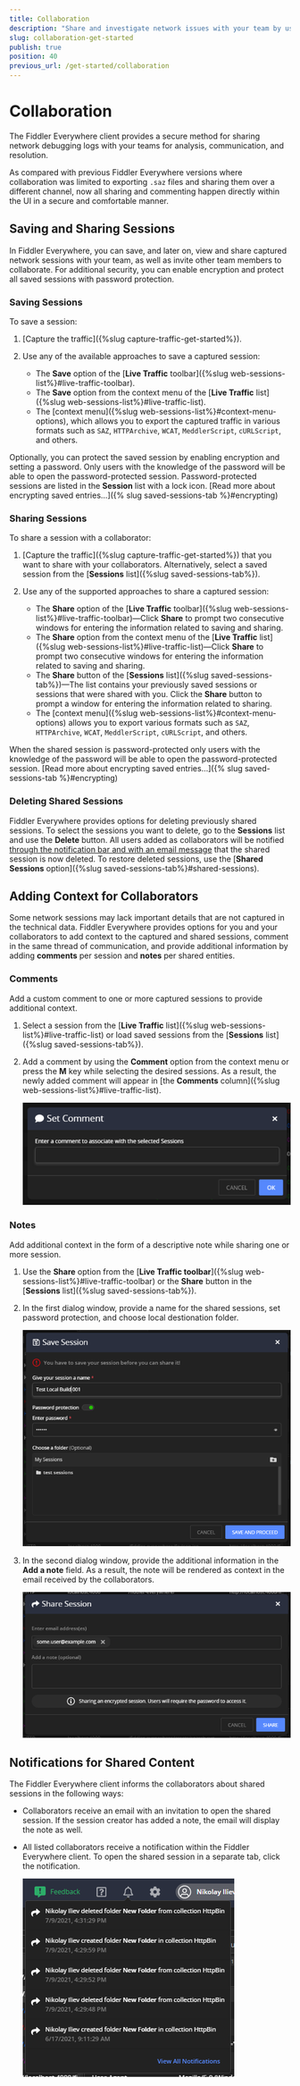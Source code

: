 ```yaml
---
title: Collaboration
description: "Share and investigate network issues with your team by using the built-in collaboration functionalities of the Fiddler Everywhere web-debugging tool."
slug: collaboration-get-started
publish: true
position: 40
previous_url: /get-started/collaboration
---
```


# Collaboration

The Fiddler Everywhere client provides a secure method for sharing network debugging logs with your teams for analysis, communication, and resolution.

As compared with previous Fiddler Everywhere versions where collaboration was limited to exporting `.saz` files and sharing them over a different channel, now all sharing and commenting happen directly within the UI in a secure and comfortable manner.

## Saving and Sharing Sessions

In Fiddler Everywhere, you can save, and later on, view and share captured network sessions with your team, as well as invite other team members to collaborate. For additional security, you can enable encryption and protect all saved sessions with password protection.

### Saving Sessions

To save a session:

 1. [Capture the traffic]({%slug capture-traffic-get-started%}).

 1. Use any of the available approaches to save a captured session:
    - The **Save**  option of the [**Live Traffic** toolbar]({%slug web-sessions-list%}#live-traffic-toolbar).
    - The **Save** option from the context menu of the [**Live Traffic** list]({%slug web-sessions-list%}#live-traffic-list).
    - The [context menu]({%slug web-sessions-list%}#context-menu-options), which allows you to export the captured traffic in various formats such as `SAZ`, `HTTPArchive`, `WCAT`, `MeddlerScript`, `cURLScript`, and others.

Optionally, you can protect the saved session by enabling encryption and setting a password. Only users with the knowledge of the password will be able to open the password-protected session. Password-protected sessions are listed in the **Session** list with a lock icon. [Read more about encrypting saved entries...]({% slug saved-sessions-tab %}#encrypting)

### Sharing Sessions

To share a session with a collaborator:

 1. [Capture the traffic]({%slug capture-traffic-get-started%}) that you want to share with your collaborators. Alternatively, select a saved session from the [**Sessions** list]({%slug saved-sessions-tab%}).

 1. Use any of the supported approaches to share a captured session:
    - The **Share** option of the [**Live Traffic** toolbar]({%slug web-sessions-list%}#live-traffic-toolbar)&mdash;Click **Share** to prompt two consecutive windows for entering the information related to saving and sharing.
    - The **Share** option from the context menu of the [**Live Traffic** list]({%slug web-sessions-list%}#live-traffic-list)&mdash;Click **Share** to prompt two consecutive windows for entering the information related to saving and sharing.
    - The **Share** button of the [**Sessions** list]({%slug saved-sessions-tab%})&mdash;The list contains your previously saved sessions or sessions that were shared with you. Click the **Share** button to prompt a window for entering the information related to sharing.
    - The [context menu]({%slug web-sessions-list%}#context-menu-options) allows you to export various formats such as `SAZ`, `HTTPArchive`, `WCAT`, `MeddlerScript`, `cURLScript`, and others.

When the shared session is password-protected only users with the knowledge of the password will be able to open the password-protected session. [Read more about encrypting saved entries...]({% slug saved-sessions-tab %}#encrypting)

### Deleting Shared Sessions

Fiddler Everywhere provides options for deleting previously shared sessions. To select the sessions you want to delete, go to the **Sessions** list and use the **Delete** button. All users added as collaborators will be notified [through the notification bar and with an email message](#notifications-for-shared-content) that the shared session is now deleted. To restore deleted sessions, use the [**Shared Sessions** option]({%slug saved-sessions-tab%}#shared-sessions).

## Adding Context for Collaborators

Some network sessions may lack important details that are not captured in the technical data. Fiddler Everywhere provides options for you and your collaborators to add context to the captured and shared sessions, comment in the same thread of communication, and provide additional information by adding **comments** per session and **notes** per shared entities.

### Comments

Add a custom comment to one or more captured sessions to provide additional context.

1. Select a session from the [**Live Traffic** list]({%slug web-sessions-list%}#live-traffic-list) or load saved sessions from the [**Sessions** list]({%slug saved-sessions-tab%}).

1. Add a comment by using the **Comment** option from the context menu or press the **M** key while selecting the desired sessions. As a result, the newly added comment will appear in [the **Comments** column]({%slug web-sessions-list%}#live-traffic-list).

    ![Add a comment for selected sessions](./images/livetraffic/websessions/add-session-comment.png)

### Notes

Add additional context in the form of a descriptive note while sharing one or more session.

1. Use the **Share** option from the [**Live Traffic toolbar**]({%slug web-sessions-list%}#live-traffic-toolbar) or the **Share** button in the [**Sessions** list]({%slug saved-sessions-tab%}).

1. In the first dialog window, provide a name for the shared sessions, set password protection, and choose local destionation folder.

    ![](./images/livetraffic/websessions/websessions-toolbar-share-prompt-001.png)

1. In the second dialog window, provide the additional information in the **Add a note** field. As a result, the note will be rendered as context in the email received by the collaborators.

    ![Add a note in share prompt window](./images/livetraffic/websessions/websessions-toolbar-share-shareprompt.png)

## Notifications for Shared Content

The Fiddler Everywhere client informs the collaborators about shared sessions in the following ways:
- Collaborators receive an email with an invitation to open the shared session. If the session creator has added a note, the email will display the note as well.
- All listed collaborators receive a notification within the Fiddler Everywhere client. To open the shared session in a separate tab, click the notification.

    ![Notification for received content](./images/settings/notifications-for-shared-content.png)
